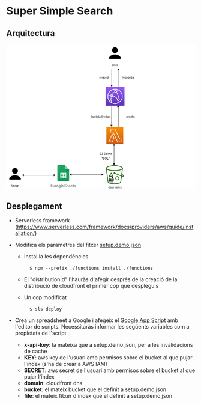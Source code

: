# Super Simple Search

## Arquitectura

![](data/super-simple-search.png)

## Desplegament

* Serverless framework (https://www.serverless.com/framework/docs/providers/aws/guide/installation/)

* Modifica els paràmetres del fitxer [setup.demo.json](setup.demo.json)

    * Instal·la les dependències

            $ npm --prefix ./functions install ./functions

    * El "distributionId" l'hauràs d'afegir després de la creació de la distribució de cloudfront el primer cop que despleguis 

    * Un cop modificat

            $ sls deploy

* Crea un spreadsheet a Google i afegeix el [Google App Script](google-apps-script/index.gs) amb l'editor de scripts. Necessitaràs informar les següents variables com a propietats de l'script

    * **x-api-key**: la mateixa que a setup.demo.json, per a les invalidacions de cache
    * **KEY**: aws key de l'usuari amb permisos sobre el bucket al que pujar l'índex (s'ha de crear a AWS IAM)
    * **SECRET**: aws secret de l'usuari amb permisos sobre el bucket al que pujar l'índex
    * **domain**: cloudfront dns
    * **bucket**: el mateix bucket que el definit a setup.demo.json
    * **file**: el mateix fitxer d'índex que el definit a setup.demo.json
